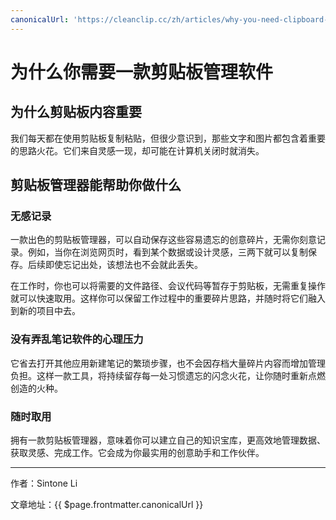 ```yaml
---
canonicalUrl: 'https://cleanclip.cc/zh/articles/why-you-need-clipboard-manager'
---
```


# 为什么你需要一款剪贴板管理软件

## 为什么剪贴板内容重要
我们每天都在使用剪贴板复制粘贴，但很少意识到，那些文字和图片都包含着重要的思路火花。它们来自灵感一现，却可能在计算机关闭时就消失。

## 剪贴板管理器能帮助你做什么
### 无感记录
一款出色的剪贴板管理器，可以自动保存这些容易遗忘的创意碎片，无需你刻意记录。例如，当你在浏览网页时，看到某个数据或设计灵感，三两下就可以复制保存。后续即使忘记出处，该想法也不会就此丢失。

在工作时，你也可以将需要的文件路径、会议代码等暂存于剪贴板，无需重复操作就可以快速取用。这样你可以保留工作过程中的重要碎片思路，并随时将它们融入到新的项目中去。

### 没有弄乱笔记软件的心理压力
它省去打开其他应用新建笔记的繁琐步骤，也不会因存档大量碎片内容而增加管理负担。这样一款工具，将持续留存每一处习惯遗忘的闪念火花，让你随时重新点燃创造的火种。

### 随时取用
拥有一款剪贴板管理器，意味着你可以建立自己的知识宝库，更高效地管理数据、获取灵感、完成工作。它会成为你最实用的创意助手和工作伙伴。


---

作者：Sintone Li

文章地址：{{ $page.frontmatter.canonicalUrl }}
